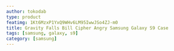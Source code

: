 ```yaml
---
author: tokodab
type: product
featimg: 1Kt6MzxP1YxQ9WHv6LM95IwwJSo4ZJ-m0
title: Gravity Falls Bill Cipher Angry Samsung Galaxy S9 Case
tags: [samsung, galaxy, s9]
category: [samsung]
---
```

